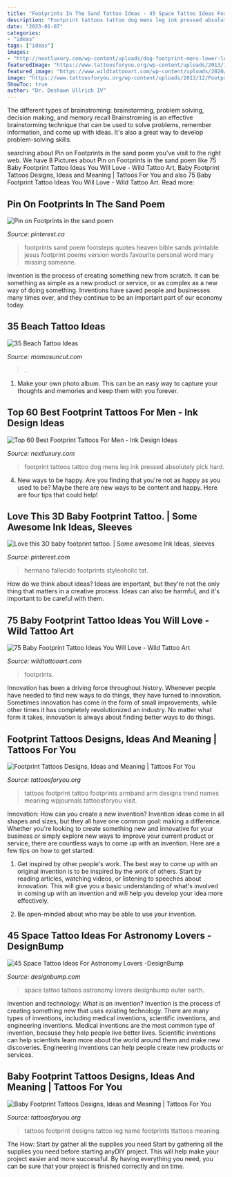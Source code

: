 ```yaml
---
title: "Footprints In The Sand Tattoo Ideas - 45 Space Tattoo Ideas For Astronomy Lovers -designbump"
description: "Footprint tattoos tattoo dog mens leg ink pressed absolutely pick hard"
date: "2023-01-07"
categories:
- "ideas"
tags: ["ideas"]
images:
- "http://nextluxury.com/wp-content/uploads/dog-footprint-mens-lower-leg-tattoo-design-inspiration.jpg"
featuredImage: "https://www.tattoosforyou.org/wp-content/uploads/2013/12/Footprint-Tattoos-on-Arm.jpg"
featured_image: "https://www.wildtattooart.com/wp-content/uploads/2020/02/baby-footprint-tattoos-24.jpg"
image: "https://www.tattoosforyou.org/wp-content/uploads/2013/12/Footprint-Tattoos-on-Arm.jpg"
ShowToc: true
author: "Dr. Deshawn Ullrich IV"
---
```



The different types of brainstroming: brainstorming, problem solving, decision making, and memory recall
Brainstroming is an effective brainstorming technique that can be used to solve problems, remember information, and come up with ideas. It's also a great way to develop problem-solving skills.

	

		
searching about Pin on Footprints in the sand poem you've visit to the right web. We have 8 Pictures about Pin on Footprints in the sand poem like 75 Baby Footprint Tattoo Ideas You Will Love - Wild Tattoo Art, Baby Footprint Tattoos Designs, Ideas and Meaning | Tattoos For You and also 75 Baby Footprint Tattoo Ideas You Will Love - Wild Tattoo Art. Read more:
		
    
## Pin On Footprints In The Sand Poem

<img loading=lazy src="https://i.pinimg.com/736x/b7/15/15/b7151515a264ce3ece3bb11755ae4f79--the-sand-footprints.jpg" onerror="this.onerror=null;this.src='https://tse4.mm.bing.net/th?id=OIP.xjauQd067nfztKy0WTGbZgHaLH&amp;pid=15.1';" alt="Pin on Footprints in the sand poem">

_Source: pinterest.ca_

>footprints sand poem footsteps quotes heaven bible sands printable jesus footprint poems version words favourite personal word mary missing someone. 

	

Invention is the process of creating something new from scratch. It can be something as simple as a new product or service, or as complex as a new way of doing something. Inventions have saved people and businesses many times over, and they continue to be an important part of our economy today.

    
## 35 Beach Tattoo Ideas

<img loading=lazy src="https://mamasuncut.com/wp-content/uploads/2021/06/beach-tattoo-ideas-25.jpg" onerror="this.onerror=null;this.src='https://tse4.mm.bing.net/th?id=OIP.vl6GI_oBaa3Yjj4xAAPocQHaHa&amp;pid=15.1';" alt="35 Beach Tattoo Ideas">

_Source: mamasuncut.com_

>. 

	

1. Make your own photo album. This can be an easy way to capture your thoughts and memories and keep them with you forever.

    
## Top 60 Best Footprint Tattoos For Men - Ink Design Ideas

<img loading=lazy src="http://nextluxury.com/wp-content/uploads/dog-footprint-mens-lower-leg-tattoo-design-inspiration.jpg" onerror="this.onerror=null;this.src='https://tse4.mm.bing.net/th?id=OIP.aEuaFFlddug3j-Y9eX-MAAHaHa&amp;pid=15.1';" alt="Top 60 Best Footprint Tattoos For Men - Ink Design Ideas">

_Source: nextluxury.com_

>footprint tattoos tattoo dog mens leg ink pressed absolutely pick hard. 

	

4. New ways to be happy.
Are you finding that you're not as happy as you used to be? Maybe there are new ways to be content and happy. Here are four tips that could help!

    
## Love This 3D Baby Footprint Tattoo. | Some Awesome Ink Ideas, Sleeves

<img loading=lazy src="https://s-media-cache-ak0.pinimg.com/736x/3d/b1/87/3db18718bcc9a24b051272aa672632cc.jpg" onerror="this.onerror=null;this.src='https://tse1.mm.bing.net/th?id=OIP.AGESxkzVLVqTC4gfZoAdRQHaLI&amp;pid=15.1';" alt="Love this 3D baby footprint tattoo. | Some awesome Ink Ideas, sleeves">

_Source: pinterest.com_

>hermano fallecido footprints styleoholic tat. 

	

How do we think about ideas?
Ideas are important, but they're not the only thing that matters in a creative process. Ideas can also be harmful, and it's important to be careful with them.

    
## 75 Baby Footprint Tattoo Ideas You Will Love - Wild Tattoo Art

<img loading=lazy src="https://www.wildtattooart.com/wp-content/uploads/2020/02/baby-footprint-tattoos-24.jpg" onerror="this.onerror=null;this.src='https://tse2.mm.bing.net/th?id=OIP.DqlLzs4QPWdPhwOKPhaqVAHaI4&amp;pid=15.1';" alt="75 Baby Footprint Tattoo Ideas You Will Love - Wild Tattoo Art">

_Source: wildtattooart.com_

>footprints. 

	

Innovation has been a driving force throughout history. Whenever people have needed to find new ways to do things, they have turned to innovation. Sometimes innovation has come in the form of small improvements, while other times it has completely revolutionized an industry. No matter what form it takes, innovation is always about finding better ways to do things.

    
## Footprint Tattoos Designs, Ideas And Meaning | Tattoos For You

<img loading=lazy src="https://www.tattoosforyou.org/wp-content/uploads/2013/12/Footprint-Tattoos-on-Arm.jpg" onerror="this.onerror=null;this.src='https://tse4.mm.bing.net/th?id=OIP.UbYkFixQNWibe13UQ_0lWgHaJ3&amp;pid=15.1';" alt="Footprint Tattoos Designs, Ideas and Meaning | Tattoos For You">

_Source: tattoosforyou.org_

>tattoos footprint tattoo footprints armband arm designs trend names meaning wpjournals tattoosforyou visit. 

	

Innovation: How can you create a new invention?
Invention ideas come in all shapes and sizes, but they all have one common goal: making a difference. Whether you're looking to create something new and innovative for your business or simply explore new ways to improve your current product or service, there are countless ways to come up with an invention. Here are a few tips on how to get started:
1. Get inspired by other people's work. The best way to come up with an original invention is to be inspired by the work of others. Start by reading articles, watching videos, or listening to speeches about innovation. This will give you a basic understanding of what's involved in coming up with an invention and will help you develop your idea more effectively.

2. Be open-minded about who may be able to use your invention.

    
## 45 Space Tattoo Ideas For Astronomy Lovers -DesignBump

<img loading=lazy src="http://designbump.com/wp-content/uploads/2014/12/space-star-tattoos-20.jpg" onerror="this.onerror=null;this.src='https://tse3.mm.bing.net/th?id=OIP.Uhmv-JmrwQJPUrhEJADk4AHaKQ&amp;pid=15.1';" alt="45 Space Tattoo Ideas For Astronomy Lovers -DesignBump">

_Source: designbump.com_

>space tattoo tattoos astronomy lovers designbump outer earth. 

	

Invention and technology: What is an invention?
Invention is the process of creating something new that uses existing technology. There are many types of inventions, including medical inventions, scientific inventions, and engineering inventions. Medical inventions are the most common type of invention, because they help people live better lives. Scientific inventions can help scientists learn more about the world around them and make new discoveries. Engineering inventions can help people create new products or services.

    
## Baby Footprint Tattoos Designs, Ideas And Meaning | Tattoos For You

<img loading=lazy src="https://www.tattoosforyou.org/wp-content/uploads/2016/03/Baby-Footprint-Ttattoos-Designs.jpg" onerror="this.onerror=null;this.src='https://tse4.mm.bing.net/th?id=OIP.bz5A4mGj1EdGXhOzfupMYwHaJ4&amp;pid=15.1';" alt="Baby Footprint Tattoos Designs, Ideas and Meaning | Tattoos For You">

_Source: tattoosforyou.org_

>tattoos footprint designs tattoo leg name footprints ttattoos meaning. 

	

The How: Start by gather all the supplies you need
Start by gathering all the supplies you need before starting anyDIY project. This will help make your project easier and more successful. By having everything you need, you can be sure that your project is finished correctly and on time.

